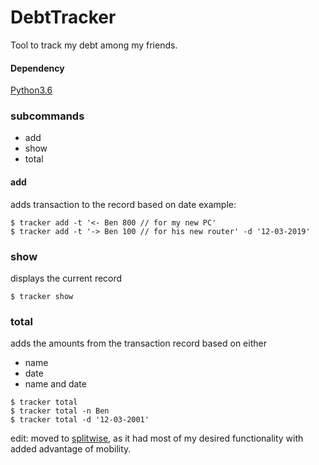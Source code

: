 # DebtTracker

Tool to track my debt among my friends.

#### Dependency 
[Python3.6](https://www.python.org/downloads/)

### subcommands
- add
- show
- total

#### add
adds transaction to the record based on date
example:
```
$ tracker add -t '<- Ben 800 // for my new PC'
$ tracker add -t '-> Ben 100 // for his new router' -d '12-03-2019'
```

### show
displays the current record
```
$ tracker show
```

### total
adds the amounts from the transaction record based on either
- name
- date
- name and date
```
$ tracker total
$ tracker total -n Ben
$ tracker total -d '12-03-2001'
```


edit: moved to [splitwise](https://www.splitwise.com/), 
      as it had most of my desired functionality with added advantage of mobility.
